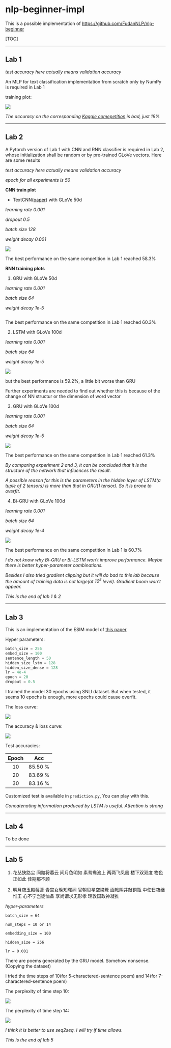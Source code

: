 # nlp-beginner-impl

This is a possible implementation of https://github.com/FudanNLP/nlp-beginner

[TOC]

---

## Lab 1

*test accuracy here actually means validation accuracy*

An MLP for text classification implementation from scratch only by NumPy is required in Lab 1

training plot:

![](./lab1/train50.png)

*The accuracy on the corresponding [Kaggle comepetition](https://www.kaggle.com/competitions/sentiment-analysis-on-movie-reviews) is bad, just 19%*

--- 

## Lab 2

A Pytorch version of Lab 1 with CNN and RNN classifier is required in Lab 2, whose initialization shall be random or by pre-trained GLoVe vectors. Here are some results

*test accuracy here actually means validation accuracy*

*epoch for all experiments is 50*

**CNN train plot**

- TextCNN([paper](https://arxiv.org/abs/1408.5882)) with GLoVe 50d

*learning rate 0.001*

*dropout 0.5*

*batch size 128*

*weight decay 0.001*

![](./lab2/plots/cnn_50.png)

The best performance on the same competition in Lab 1 reached 58.3%

**RNN training plots**

1. GRU with GLoVe 50d

*learning rate 0.001*

*batch size 64*

*weight decay 1e-5*

<img title="" src="./lab2/plots/rnn_gru_50.png" alt="" data-align="inline">

The best performance on the same competition in Lab 1 reached 60.3%

2. LSTM with GLoVe 100d

*learning rate 0.001*

*batch size 64*

*weight decay 1e-5*

![](./lab2/plots/rnn_lstm_100.png)

but the best performance is 59.2%, a little bit worse than GRU

Further experiments are needed to find out whether this is because of the change of NN structur or the dimension of word vector

3. GRU with GLoVe 100d

*learning rate 0.001*

*batch size 64*

*weight decay 1e-5*

![](./lab2/plots/rnn_gru_100.png)

The best performance on the same competition in Lab 1 reached 61.3%

*By comparing experiment 2 and 3, it can be concluded that it is the structure of the network that influences the result.*

*A possible reason for this is the parameters in the hidden layer of LSTM(a tuple of 2 tensors) is more than that in GRU(1 tensor). So it is prone to overfit.*

4. Bi-GRU with GLoVe 100d

*learning rate 0.001*

*batch size 64*

*weight decay 1e-4*

![](./lab2/plots/rnn_bigru_100.png)

The best performance on the same competition in Lab 1 is 60.7%

*I do not know why Bi-GRU or Bi-LSTM won't improve performance. Maybe there is better hyper-parameter combinations.*

*Besides I also tried gradient clipping but it will do bad to this lab because the amount of training data is not large(at $10^5$ level). Gradient boom won't appear.*

*This is the end of lab 1 & 2*

---

## Lab 3

This is an implementation of the ESIM model of [this paper](https://arxiv.org/abs/1609.06038)

Hyper parameters:

```py
batch_size = 256
embed_size = 100
sentence_length = 50
hidden_size_lstm = 128
hidden_size_dense = 128
lr = 4e-4
epoch = 20
dropout = 0.5
```

I trained the model 30 epochs using SNLI dataset. But when tested, it seems 10 epochs is enough, more epochs could cause overfit. 

The loss curve:

![](./lab3/plots/30_loss.png)

The accuracy & loss curve:

![](./lab3/plots/30_acc.png)

Test accuracies:

| Epoch | Acc     |
|:-----:|:-------:|
| 10    | 85.50 % |
| 20    | 83.69 % |
| 30    | 83.16 % |

Customized test is available in `prediction.py`, You can play with this.

*Concatenating information produced by LSTM is useful. Attention is strong*

---

## Lab 4

To be done

---

## Lab 5

1. 花丛狭路尘
   间黯将暮云
   间月色明如
   素鸳鸯池上
   两两飞凤凰
   楼下双双度
   物色正如此
   佳期那不顾

2. 明月夜玉殿莓苔
   青宫女晚知曙祠
   官朝见星空梁簇
   画戟阴井敲铜瓶
   中使日夜继惟王
   心不宁岂徒恤备
   享尚谓求无形孝
   理敦国政神凝推

*hyper-parameters*

`batch_size = 64`

`num_steps = 10 or 14`

`embedding_size = 100`

`hidden_size = 256`

`lr = 0.001`

There are poems generated by the GRU model. Somehow nonsense.(Copying the dataset)

I tried the time steps of 10(for 5-charactered-sentence poem) and 14(for 7-charactered-sentence poem)

The perplexity of time step 10:

![](./lab5/plots/100_gru_10.png)

The perplexity of time step 14:

![](./lab5/plots/100_gru_14.png)

*I think it is better to use seq2seq. I will try if time allows.*

*This is the end of lab 5*
